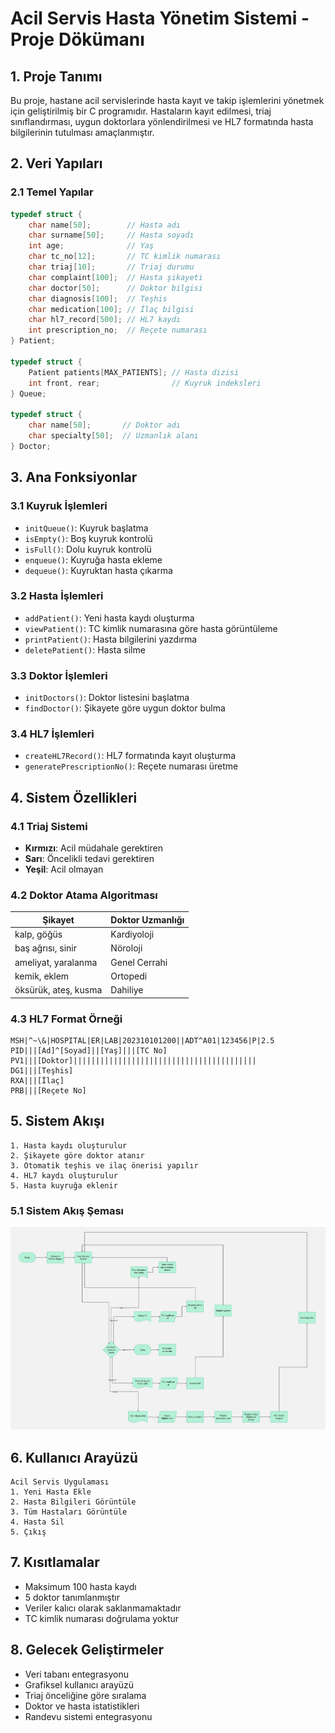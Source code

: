 # Acil Servis Hasta Yönetim Sistemi - Proje Dökümanı

## 1. Proje Tanımı

Bu proje, hastane acil servislerinde hasta kayıt ve takip işlemlerini yönetmek için geliştirilmiş bir C programıdır. Hastaların kayıt edilmesi, triaj sınıflandırması, uygun doktorlara yönlendirilmesi ve HL7 formatında hasta bilgilerinin tutulması amaçlanmıştır.

## 2. Veri Yapıları

### 2.1 Temel Yapılar

```c
typedef struct {
    char name[50];        // Hasta adı
    char surname[50];     // Hasta soyadı
    int age;              // Yaş
    char tc_no[12];       // TC kimlik numarası
    char triaj[10];       // Triaj durumu
    char complaint[100];  // Hasta şikayeti
    char doctor[50];      // Doktor bilgisi
    char diagnosis[100];  // Teşhis
    char medication[100]; // İlaç bilgisi
    char hl7_record[500]; // HL7 kaydı
    int prescription_no;  // Reçete numarası
} Patient;

typedef struct {
    Patient patients[MAX_PATIENTS]; // Hasta dizisi
    int front, rear;                // Kuyruk indeksleri
} Queue;

typedef struct {
    char name[50];       // Doktor adı
    char specialty[50];  // Uzmanlık alanı
} Doctor;
```

## 3. Ana Fonksiyonlar

### 3.1 Kuyruk İşlemleri
- `initQueue()`: Kuyruk başlatma
- `isEmpty()`: Boş kuyruk kontrolü
- `isFull()`: Dolu kuyruk kontrolü
- `enqueue()`: Kuyruğa hasta ekleme
- `dequeue()`: Kuyruktan hasta çıkarma

### 3.2 Hasta İşlemleri
- `addPatient()`: Yeni hasta kaydı oluşturma
- `viewPatient()`: TC kimlik numarasına göre hasta görüntüleme
- `printPatient()`: Hasta bilgilerini yazdırma
- `deletePatient()`: Hasta silme

### 3.3 Doktor İşlemleri
- `initDoctors()`: Doktor listesini başlatma
- `findDoctor()`: Şikayete göre uygun doktor bulma

### 3.4 HL7 İşlemleri
- `createHL7Record()`: HL7 formatında kayıt oluşturma
- `generatePrescriptionNo()`: Reçete numarası üretme

## 4. Sistem Özellikleri

### 4.1 Triaj Sistemi
- **Kırmızı**: Acil müdahale gerektiren
- **Sarı**: Öncelikli tedavi gerektiren
- **Yeşil**: Acil olmayan

### 4.2 Doktor Atama Algoritması

| Şikayet | Doktor Uzmanlığı |
|---------|------------------|
| kalp, göğüs | Kardiyoloji |
| baş ağrısı, sinir | Nöroloji |
| ameliyat, yaralanma | Genel Cerrahi |
| kemik, eklem | Ortopedi |
| öksürük, ateş, kusma | Dahiliye |

### 4.3 HL7 Format Örneği

```
MSH|^~\&|HOSPITAL|ER|LAB|202310101200||ADT^A01|123456|P|2.5
PID|||[Ad]^[Soyad]||[Yaş]|||[TC No]
PV1|||[Doktor]|||||||||||||||||||||||||||||||||||||||||
DG1|||[Teşhis]
RXA|||[İlaç]
PRB|||[Reçete No]
```

## 5. Sistem Akışı
```
1. Hasta kaydı oluşturulur
2. Şikayete göre doktor atanır
3. Otomatik teşhis ve ilaç önerisi yapılır
4. HL7 kaydı oluşturulur
5. Hasta kuyruğa eklenir
```
### 5.1 Sistem Akış Şeması
![Project-Document](Project-Document/Flowchart.jpg)

## 6. Kullanıcı Arayüzü

```
Acil Servis Uygulaması
1. Yeni Hasta Ekle
2. Hasta Bilgileri Görüntüle
3. Tüm Hastaları Görüntüle
4. Hasta Sil
5. Çıkış
```

## 7. Kısıtlamalar

- Maksimum 100 hasta kaydı
- 5 doktor tanımlanmıştır
- Veriler kalıcı olarak saklanmamaktadır
- TC kimlik numarası doğrulama yoktur

## 8. Gelecek Geliştirmeler

- Veri tabanı entegrasyonu
- Grafiksel kullanıcı arayüzü
- Triaj önceliğine göre sıralama
- Doktor ve hasta istatistikleri
- Randevu sistemi entegrasyonu
